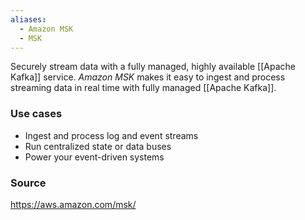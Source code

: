 ```yaml
---
aliases:
  - Amazon MSK
  - MSK
---
```

Securely stream data with a fully managed, highly available [[Apache Kafka]] service.
*Amazon MSK* makes it easy to ingest and process streaming data in real time with fully managed [[Apache Kafka]].
### Use cases
* Ingest and process log and event streams
* Run centralized state or data buses
* Power your event-driven systems
### Source
https://aws.amazon.com/msk/